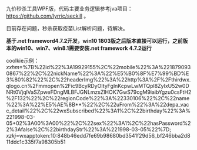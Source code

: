 九价秒杀工具WPF版，代码主要业务逻辑参考jva项目：https://github.com/lyrric/seckill 。

目前存在问题，秒杀获取疫苗List解析问题，待解决。

**基于.net frameword4.7.2开发，win10 1803版之后版本直接可以运行，之前版本的win10、win7、win8.1需要安装.net framework 4.7.2运行**


coolkie示例：_xxhm_=%7B%22id%22%3A19929155%2C%22mobile%22%3A%2218790930867%22%2C%22nickName%22%3A%22%E5%B0%8F%E7%99%BD%E3%80%82%22%2C%22headerImg%22%3A%22http%3A%2F%2Fthirdwx.qlogo.cn%2Fmmopen%2Fic9BcyRDyOItyFglnKcpwLwMTQpl8ZyIxU52w0DNRt0VjqlVaSZpweFDngMLBFJGNLmzsZlHOK7GwS79cgM9iaibYgzu0csFtH2%2F132%22%2C%22regionCode%22%3A%22330106%22%2C%22name%22%3A%22%E5%AE%8B**%22%2C%22uFrom%22%3A%22depa_vacc_detail%22%2C%22wxSubscribed%22%3A1%2C%22birthday%22%3A%221998-03-05+02%3A00%3A00%22%2C%22sex%22%3A1%2C%22hasPassword%22%3Afalse%2C%22birthdayStr%22%3A%221998-03-05%22%7D; _xzkj_=wxapptoken:10:848b46edd7fe69b98680bd3541f29d56_bf246bba2d811ddc1c335f7a98305b51
